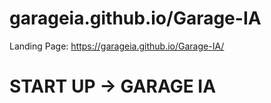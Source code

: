 # garageia.github.io/Garage-IA
Landing Page: https://garageia.github.io/Garage-IA/
# START UP -> GARAGE IA
